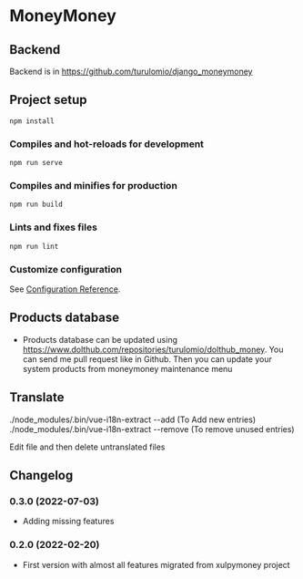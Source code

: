 # MoneyMoney 


## Backend

Backend is in https://github.com/turulomio/django_moneymoney

## Project setup
```
npm install
```

### Compiles and hot-reloads for development
```
npm run serve
```

### Compiles and minifies for production
```
npm run build
```

### Lints and fixes files
```
npm run lint
```

### Customize configuration
See [Configuration Reference](https://cli.vuejs.org/config/).

## Products database

- Products database can be updated using https://www.dolthub.com/repositories/turulomio/dolthub_money. You can send me pull request like in Github. Then you can update your system products from moneymoney maintenance menu

## Translate
 ./node_modules/.bin/vue-i18n-extract --add   (To Add new entries)
 ./node_modules/.bin/vue-i18n-extract --remove   (To remove unused entries)

Edit file and then delete untranslated files
## Changelog

### 0.3.0 (2022-07-03)
- Adding missing features

### 0.2.0 (2022-02-20)
- First version with almost all features migrated from xulpymoney project
